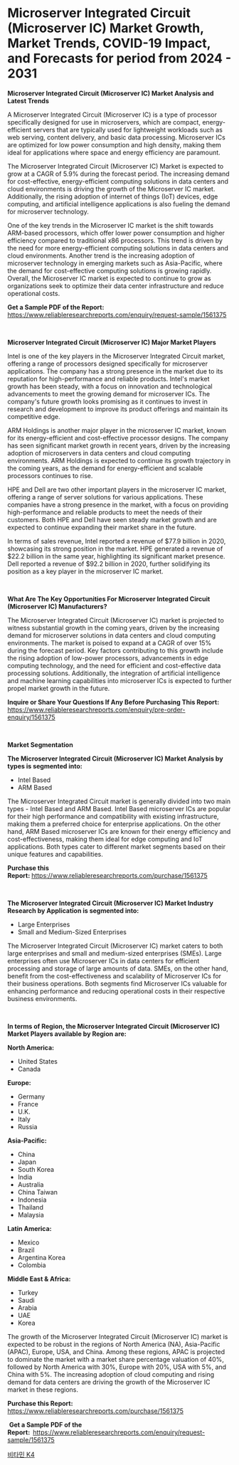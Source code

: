 <p><h1>Microserver Integrated Circuit (Microserver IC) Market Growth, Market Trends, COVID-19 Impact, and Forecasts for period from 2024 - 2031</h1></p><p><strong>Microserver Integrated Circuit (Microserver IC) Market Analysis and Latest Trends</strong></p>
<p><p>A Microserver Integrated Circuit (Microserver IC) is a type of processor specifically designed for use in microservers, which are compact, energy-efficient servers that are typically used for lightweight workloads such as web serving, content delivery, and basic data processing. Microserver ICs are optimized for low power consumption and high density, making them ideal for applications where space and energy efficiency are paramount.</p><p>The Microserver Integrated Circuit (Microserver IC) Market is expected to grow at a CAGR of 5.9% during the forecast period. The increasing demand for cost-effective, energy-efficient computing solutions in data centers and cloud environments is driving the growth of the Microserver IC market. Additionally, the rising adoption of internet of things (IoT) devices, edge computing, and artificial intelligence applications is also fueling the demand for microserver technology.</p><p>One of the key trends in the Microserver IC market is the shift towards ARM-based processors, which offer lower power consumption and higher efficiency compared to traditional x86 processors. This trend is driven by the need for more energy-efficient computing solutions in data centers and cloud environments. Another trend is the increasing adoption of microserver technology in emerging markets such as Asia-Pacific, where the demand for cost-effective computing solutions is growing rapidly. Overall, the Microserver IC market is expected to continue to grow as organizations seek to optimize their data center infrastructure and reduce operational costs.</p></p>
<p><strong>Get a Sample PDF of the Report:&nbsp;</strong> <a href="https://www.reliableresearchreports.com/enquiry/request-sample/1561375">https://www.reliableresearchreports.com/enquiry/request-sample/1561375</a></p>
<p>&nbsp;</p>
<p><strong>Microserver Integrated Circuit (Microserver IC) Major Market Players</strong></p>
<p><p>Intel is one of the key players in the Microserver Integrated Circuit market, offering a range of processors designed specifically for microserver applications. The company has a strong presence in the market due to its reputation for high-performance and reliable products. Intel's market growth has been steady, with a focus on innovation and technological advancements to meet the growing demand for microserver ICs. The company's future growth looks promising as it continues to invest in research and development to improve its product offerings and maintain its competitive edge.</p><p>ARM Holdings is another major player in the microserver IC market, known for its energy-efficient and cost-effective processor designs. The company has seen significant market growth in recent years, driven by the increasing adoption of microservers in data centers and cloud computing environments. ARM Holdings is expected to continue its growth trajectory in the coming years, as the demand for energy-efficient and scalable processors continues to rise.</p><p>HPE and Dell are two other important players in the microserver IC market, offering a range of server solutions for various applications. These companies have a strong presence in the market, with a focus on providing high-performance and reliable products to meet the needs of their customers. Both HPE and Dell have seen steady market growth and are expected to continue expanding their market share in the future.</p><p>In terms of sales revenue, Intel reported a revenue of $77.9 billion in 2020, showcasing its strong position in the market. HPE generated a revenue of $22.2 billion in the same year, highlighting its significant market presence. Dell reported a revenue of $92.2 billion in 2020, further solidifying its position as a key player in the microserver IC market.</p></p>
<p>&nbsp;</p>
<p><strong>What Are The Key Opportunities For Microserver Integrated Circuit (Microserver IC) Manufacturers?</strong></p>
<p><p>The Microserver Integrated Circuit (Microserver IC) market is projected to witness substantial growth in the coming years, driven by the increasing demand for microserver solutions in data centers and cloud computing environments. The market is poised to expand at a CAGR of over 15% during the forecast period. Key factors contributing to this growth include the rising adoption of low-power processors, advancements in edge computing technology, and the need for efficient and cost-effective data processing solutions. Additionally, the integration of artificial intelligence and machine learning capabilities into microserver ICs is expected to further propel market growth in the future.</p></p>
<p><strong>Inquire or Share Your Questions If Any Before Purchasing This Report:</strong> <a href="https://www.reliableresearchreports.com/enquiry/pre-order-enquiry/1561375">https://www.reliableresearchreports.com/enquiry/pre-order-enquiry/1561375</a></p>
<p>&nbsp;</p>
<p><strong>Market Segmentation</strong></p>
<p><strong>The Microserver Integrated Circuit (Microserver IC) Market Analysis by types is segmented into:</strong></p>
<p><ul><li>Intel Based</li><li>ARM Based</li></ul></p>
<p><p>The Microserver Integrated Circuit market is generally divided into two main types - Intel Based and ARM Based. Intel Based microserver ICs are popular for their high performance and compatibility with existing infrastructure, making them a preferred choice for enterprise applications. On the other hand, ARM Based microserver ICs are known for their energy efficiency and cost-effectiveness, making them ideal for edge computing and IoT applications. Both types cater to different market segments based on their unique features and capabilities.</p></p>
<p><strong>Purchase this Report:&nbsp;</strong><a href="https://www.reliableresearchreports.com/purchase/1561375">https://www.reliableresearchreports.com/purchase/1561375</a></p>
<p>&nbsp;</p>
<p><strong>The Microserver Integrated Circuit (Microserver IC) Market Industry Research by Application is segmented into:</strong></p>
<p><ul><li>Large Enterprises</li><li>Small and Medium-Sized Enterprises</li></ul></p>
<p><p>The Microserver Integrated Circuit (Microserver IC) market caters to both large enterprises and small and medium-sized enterprises (SMEs). Large enterprises often use Microserver ICs in data centers for efficient processing and storage of large amounts of data. SMEs, on the other hand, benefit from the cost-effectiveness and scalability of Microserver ICs for their business operations. Both segments find Microserver ICs valuable for enhancing performance and reducing operational costs in their respective business environments.</p></p>
<p>&nbsp;</p>
<p><strong>In terms of Region, the Microserver Integrated Circuit (Microserver IC) Market Players available by Region are:</strong></p>
<p>
    <p> <strong> North America: </strong>
        <ul>
            <li>United States</li>
            <li>Canada</li>
        </ul>
        </p> 
    <p> <strong> Europe: </strong>
        <ul>
            <li>Germany</li>
            <li>France</li>
            <li>U.K.</li>
            <li>Italy</li>
            <li>Russia</li>
        </ul>
        </p> 
    <p> <strong> Asia-Pacific: </strong>
        <ul>
            <li>China</li>
            <li>Japan</li>
            <li>South Korea</li>
            <li>India</li>
            <li>Australia</li>
            <li>China Taiwan</li>
            <li>Indonesia</li>
            <li>Thailand</li>
            <li>Malaysia</li>
        </ul>
        </p> 
    <p> <strong> Latin America: </strong>
        <ul>
            <li>Mexico</li>
            <li>Brazil</li>
            <li>Argentina Korea</li>
            <li>Colombia</li>
        </ul>
        </p> 
    <p> <strong> Middle East & Africa: </strong>
        <ul>
            <li>Turkey</li>
            <li>Saudi</li>
            <li>Arabia</li>
            <li>UAE</li>
            <li>Korea</li>
        </ul>
    </p>
    </p>
<p><p>The growth of the Microserver Integrated Circuit (Microserver IC) market is expected to be robust in the regions of North America (NA), Asia-Pacific (APAC), Europe, USA, and China. Among these regions, APAC is projected to dominate the market with a market share percentage valuation of 40%, followed by North America with 30%, Europe with 20%, USA with 5%, and China with 5%. The increasing adoption of cloud computing and rising demand for data centers are driving the growth of the Microserver IC market in these regions.</p></p>
<p><strong>Purchase this Report: </strong><a href="https://www.reliableresearchreports.com/purchase/1561375">https://www.reliableresearchreports.com/purchase/1561375</a></p>
<p>&nbsp;<strong>Get a Sample PDF of the Report:&nbsp;&nbsp;</strong><a href="https://www.reliableresearchreports.com/enquiry/request-sample/1561375">https://www.reliableresearchreports.com/enquiry/request-sample/1561375</a></p>
<p><strong></strong></p>
<p><p><a href="https://github.com/mpodehpw07370073/Market-Research-Report-List-1/blob/main/800116811837.md">비타민 K4</a></p></p>